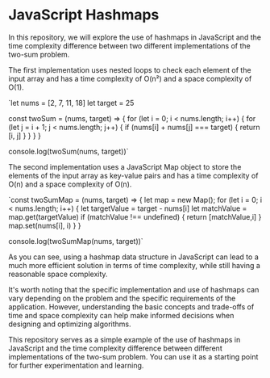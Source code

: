 # JavaScript Hashmaps

In this repository, we will explore the use of hashmaps in JavaScript and the time complexity difference between two different implementations of the two-sum problem.

The first implementation uses nested loops to check each element of the input array and has a time complexity of O(n²) and a space complexity of O(1).

`let nums = [2, 7, 11, 18]
let target = 25

const twoSum = (nums, target) => {
    for (let i = 0; i < nums.length; i++) {
        for (let j = i + 1; j < nums.length; j++) {
            if (nums[i] + nums[j] === target) {
                return [i, j]
            }
        }
    }
}

console.log(twoSum(nums, target))`

The second implementation uses a JavaScript Map object to store the elements of the input array as key-value pairs and has a time complexity of O(n) and a space complexity of O(n).

`const twoSumMap = (nums, target) => {
    let map = new Map();
    for (let i = 0; i < nums.length; i++) {
        let targetValue = target - nums[i]
        let matchValue = map.get(targetValue)
        if (matchValue !== undefined) {
            return [matchValue,i]
        }
        map.set(nums[i], i)
    }
}

console.log(twoSumMap(nums, target))`

As you can see, using a hashmap data structure in JavaScript can lead to a much more efficient solution in terms of time complexity, while still having a reasonable space complexity.

It's worth noting that the specific implementation and use of hashmaps can vary depending on the problem and the specific requirements of the application. However, understanding the basic concepts and trade-offs of time and space complexity can help make informed decisions when designing and optimizing algorithms.

This repository serves as a simple example of the use of hashmaps in JavaScript and the time complexity difference between different implementations of the two-sum problem. You can use it as a starting point for further experimentation and learning.